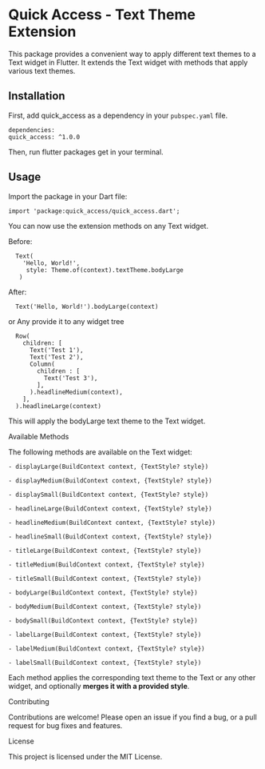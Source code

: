 # Quick Access - Text Theme Extension

This package provides a convenient way to apply different text themes to a Text widget in Flutter. It extends the Text widget with methods that apply various text themes.

## Installation

First, add quick_access as a dependency in your `pubspec.yaml` file.
```
dependencies:
quick_access: ^1.0.0
```

Then, run flutter packages get in your terminal.

## Usage

Import the package in your Dart file:

```
import 'package:quick_access/quick_access.dart';
```

You can now use the extension methods on any Text widget.

Before:

```
  Text(
    'Hello, World!',
     style: Theme.of(context).textTheme.bodyLarge
   )
```

After:
```
  Text('Hello, World!').bodyLarge(context)
```

or Any provide it to any widget tree

```
  Row(
    children: [
      Text('Test 1'),
      Text('Test 2'),
      Column(
        children : [
          Text('Test 3'),
        ],
      ).headlineMedium(context),
    ],
  ).headlineLarge(context)
```

This will apply the bodyLarge text theme to the Text widget.

Available Methods

The following methods are available on the Text widget:

```
- displayLarge(BuildContext context, {TextStyle? style})

- displayMedium(BuildContext context, {TextStyle? style})

- displaySmall(BuildContext context, {TextStyle? style})

- headlineLarge(BuildContext context, {TextStyle? style})

- headlineMedium(BuildContext context, {TextStyle? style})

- headlineSmall(BuildContext context, {TextStyle? style})

- titleLarge(BuildContext context, {TextStyle? style})

- titleMedium(BuildContext context, {TextStyle? style})

- titleSmall(BuildContext context, {TextStyle? style})

- bodyLarge(BuildContext context, {TextStyle? style})

- bodyMedium(BuildContext context, {TextStyle? style})

- bodySmall(BuildContext context, {TextStyle? style})

- labelLarge(BuildContext context, {TextStyle? style})

- labelMedium(BuildContext context, {TextStyle? style})

- labelSmall(BuildContext context, {TextStyle? style})
```
Each method applies the corresponding text theme to the Text or any other widget, and optionally **merges it with a provided style**.

Contributing

Contributions are welcome! Please open an issue if you find a bug, or a pull request for bug fixes and features.

License

This project is licensed under the MIT License.
